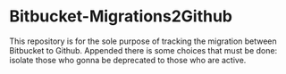 # Bitbucket-Migrations2Github
This repository is for the sole purpose of tracking the migration between Bitbucket to Github. Appended there is some choices that must be done: isolate those who gonna be deprecated to those who are active.
